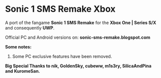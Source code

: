 # Sonic 1 SMS Remake Xbox

A port of the fangame **Sonic 1 SMS Remake** for the **Xbox One | Series S/X** and consequently **UWP**.

Official PC and Android versions on: **sonic-sms-remake.blogspot.com**

**Some notes:**

1. Some PC exclusive features have been removed.

**Big Special Thanks to nik, GoldenSky, cubeww, m1s3ry, SilicaAndPina and KuromeSan.**
